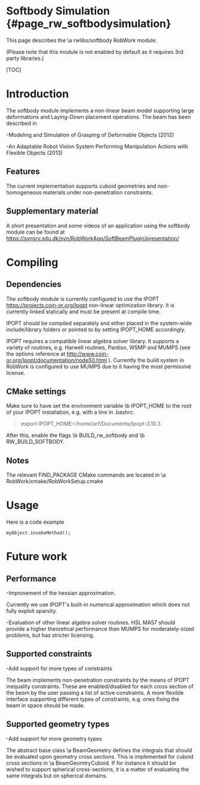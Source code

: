 Softbody Simulation {#page_rw_softbodysimulation}
================

This page describes the \a rwlibs/softbody RobWork module. 

(Please note that this module is not enabled by default as it requires 3rd party libraries.)

[TOC]

# Introduction #

The softbody module implements a non-linear beam model supporting large deformations and Laying-Down placement operations. The beam has been described in 

-Modeling and Simulation of Grasping of Deformable Objects (2012)

-An Adaptable Robot Vision System Performing Manipulation Actions with Flexible Objects (2013)

## Features ##

The current implementation supports cuboid geometries and non-homogeneous materials under non-penetration constraints.

## Supplementary material ##

A short presentation and some videos of an application using the softbody module can be found at https://svnsrv.sdu.dk/svn/RobWorkApp/SoftBeamPlugin/presentation/

# Compiling #
## Dependencies ##

The softbody module is currently configured to use the IPOPT https://projects.coin-or.org/Ipopt non-linear optimization library. It is currently linked 
statically and must be present at compile time.

IPOPT should be compiled separately and either placed in the system-wide include/library folders or pointed to by setting IPOPT_HOME accordingly.

IPOPT requires a compatible linear algebra solver library. It supports a variety of routines, e.g. Harwell routines, Pardiso, WSMP and MUMPS (see the options reference at http://www.coin-or.org/Ipopt/documentation/node50.html ).
Currently the build system in RobWork is configured to use MUMPS due to it having the most permissive license.

## CMake settings ##

Make sure to have set the environment variable \b IPOPT_HOME to the root of your IPOPT installation, e.g. with a line in .bashrc:

> export IPOPT_HOME=/home/arf/Documents/Ipopt-3.10.3

After this, enable the flags \b BUILD_rw_softbody and \b RW_BUILD_SOFTBODY.

## Notes ##

The relevant FIND_PACKAGE CMake commands are located in \a RobWork/cmake/RobWorkSetup.cmake

# Usage #

Here is a code example

	myObject.invokeMethod();

# Future work #

## Performance ##

-Improvement of the hessian approximation. 

Currently we use IPOPT's built-in numerical approximation which does not fully exploit sparsity.

-Evaluation of other linear algebra solver routines. HSL MA57 should provide a higher theoretical performance than MUMPS for moderately-sized problems, but has stricter licensing.

## Supported constraints ##

-Add support for more types of constraints

The beam implements non-penetration constraints by the means of IPOPT inequality constraints. These are enabled/disabled for each cross section of the beam by the user passing a list of active constraints. A more flexible interface supporting different types of constraints, e.g. ones fixing the beam in space should be made. 

## Supported geometry types ##

-Add support for more geometry types

The abstract base class \a BeamGeometry defines the integrals that should be evaluated upon geometry cross sections. This is implemented for cuboid cross
sections in \a BeamGeomtryCuboid. If for instance it should be wished to support spherical cross-sections, it is a matter of evaluating the same integrals but on
spherical domains.
